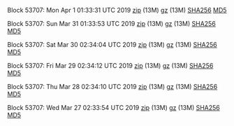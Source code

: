 Block 53707: Mon Apr  1 01:33:31 UTC 2019 [zip](https://files.01coin.io/testnet/2019-04-01/bootstrap.dat.zip) (13M) [gz](https://files.01coin.io/testnet/2019-04-01/bootstrap.dat.tar.gz) (13M) [SHA256](https://files.01coin.io/testnet/2019-04-01/sha256.txt) [MD5](https://files.01coin.io/testnet/2019-04-01/md5.txt)

Block 53707: Sun Mar 31 01:33:53 UTC 2019 [zip](https://files.01coin.io/testnet/2019-03-31/bootstrap.dat.zip) (13M) [gz](https://files.01coin.io/testnet/2019-03-31/bootstrap.dat.tar.gz) (13M) [SHA256](https://files.01coin.io/testnet/2019-03-31/sha256.txt) [MD5](https://files.01coin.io/testnet/2019-03-31/md5.txt)

Block 53707: Sat Mar 30 02:34:04 UTC 2019 [zip](https://files.01coin.io/testnet/2019-03-30/bootstrap.dat.zip) (13M) [gz](https://files.01coin.io/testnet/2019-03-30/bootstrap.dat.tar.gz) (13M) [SHA256](https://files.01coin.io/testnet/2019-03-30/sha256.txt) [MD5](https://files.01coin.io/testnet/2019-03-30/md5.txt)

Block 53707: Fri Mar 29 02:34:12 UTC 2019 [zip](https://files.01coin.io/testnet/2019-03-29/bootstrap.dat.zip) (13M) [gz](https://files.01coin.io/testnet/2019-03-29/bootstrap.dat.tar.gz) (13M) [SHA256](https://files.01coin.io/testnet/2019-03-29/sha256.txt) [MD5](https://files.01coin.io/testnet/2019-03-29/md5.txt)

Block 53707: Thu Mar 28 02:34:10 UTC 2019 [zip](https://files.01coin.io/testnet/2019-03-28/bootstrap.dat.zip) (13M) [gz](https://files.01coin.io/testnet/2019-03-28/bootstrap.dat.tar.gz) (13M) [SHA256](https://files.01coin.io/testnet/2019-03-28/sha256.txt) [MD5](https://files.01coin.io/testnet/2019-03-28/md5.txt)

Block 53707: Wed Mar 27 02:33:54 UTC 2019 [zip](https://files.01coin.io/testnet/2019-03-27/bootstrap.dat.zip) (13M) [gz](https://files.01coin.io/testnet/2019-03-27/bootstrap.dat.tar.gz) (13M) [SHA256](https://files.01coin.io/testnet/2019-03-27/sha256.txt) [MD5](https://files.01coin.io/testnet/2019-03-27/md5.txt)
